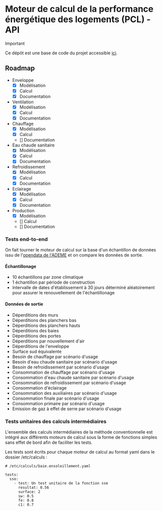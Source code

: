 # Moteur de calcul de la performance énergétique des logements (PCL) - API

> [!IMPORTANT]
> Ce dépôt est une base de code du projet accessible [ici](https://github.com/action-21/reno-audit).

## Roadmap

- Enveloppe
  - [x] Modélisation
  - [x] Calcul
  - [x] Documentation
- Ventilation
  - [x] Modélisation
  - [x] Calcul
  - [x] Documentation
- Chauffage
  - [x] Modélisation
  - [x] Calcul
  - [] Documentation
- Eau chaude sanitaire
  - [x] Modélisation
  - [x] Calcul
  - [x] Documentation
- Refroidissement
  - [x] Modélisation
  - [x] Calcul
  - [x] Documentation
- Eclairage
  - [x] Modélisation
  - [x] Calcul
  - [x] Documentation
- Production
  - [x] Modélisation
  - [] Calcul
  - [] Documentation

### Tests end-to-end

On fait tourner le moteur de calcul sur la base d'un échantillon de données issu de l'[opendata de l'ADEME](https://data.ademe.fr/datasets/dpe-v2-logements-existants) et on compare les données de sortie.

#### Échantillonage

- 10 échantillons par zone climatique
- 1 échantillon par période de construction
- Intervalle de dates d'établissement à 30 jours déterminé aléatoirement pour assurer le renouvellement de l'échantillonage

#### Données de sortie

- Déperditions des murs
- Déperditions des planchers bas
- Déperditions des planchers hauts
- Déperditions des baies
- Déperditions des portes
- Déperditions par nouvellement d'air
- Déperditions de l'enveloppe
- Surface sud équivalente
- Besoin de chauffage par scénario d'usage
- Besoin d'eau chaude sanitaire par scénario d'usage
- Besoin de refroidissement par scénario d'usage
- Consommation de chauffage par scénario d'usage
- Consommation d'eau chaude sanitaire par scénario d'usage
- Consommation de refroidissement par scénario d'usage
- Consommation d'éclairage
- Consommation des auxiliaires par scénario d'usage
- Consommation finale par scénario d'usage
- Consommation primaire par scénario d'usage
- Emission de gaz à effet de serre par scénario d'usage

### Tests unitaires des calculs intermédiaires

L'ensemble des calculs intermédiaires de la méthode conventionnelle est intégré aux différents moteurs de calcul sous la forme de fonctions simples sans effet de bord afin de faciliter les tests.

Les tests sont écrits pour chaque moteur de calcul au format yaml dans le dossier /etc/calculs :

```
# /etc/calculs/baie.ensoleillement.yaml

tests:
  sse:
    - test: Un test unitaire de la fonction sse
      resultat: 0.56
      surface: 2
      sw: 0.5
      fe: 0.8
      c1: 0.7
```
